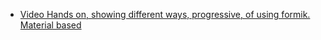 - [Video Hands on, showing different ways, progressive, of using formik. Material based](https://www.youtube.com/watch?v=FD50LPJ6bjE) 






